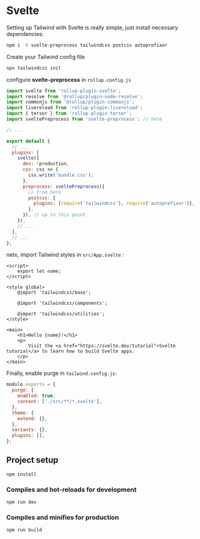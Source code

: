 # Svelte

Setting up Tailwind with Svelte is really simple, just install necessary dependencies:

```sh
npm i -D svelte-preprocess tailwindcss postcss autoprefixer
```

Create your Tailwind config file

```sh
npx tailwindcss init
```

configure **svelte-preprocess** in `rollup.config.js`

```js
import svelte from 'rollup-plugin-svelte';
import resolve from '@rollup/plugin-node-resolve';
import commonjs from '@rollup/plugin-commonjs';
import livereload from 'rollup-plugin-livereload';
import { terser } from 'rollup-plugin-terser';
import sveltePreprocess from 'svelte-preprocess'; // here

// ...

export default {
  // ...
  plugins: [
    svelte({
      dev: !production,
      css: css => {
        css.write('bundle.css');
      },
      preprocess: sveltePreprocess({
        // from here
        postcss: {
          plugins: [require('tailwindcss'), require('autoprefixer')],
        },
      }), // up to this point
    }),
    // ...
  ],
  // ...
};
```

netx, import Tailwind styles in `src/App.svelte` :

```svelte
<script>
	export let name;
</script>

<style global>
	@import 'tailwindcss/base';

	@import 'tailwindcss/components';

	@import 'tailwindcss/utilities';
</style>

<main>
	<h1>Hello {name}!</h1>
	<p>
    	Visit the <a href="https://svelte.dev/tutorial">Svelte tutorial</a> to learn how to build Svelte apps.
	</p>
</main>
```

Finally, enable purge in `tailwind.config.js`:

```js
module.exports = {
  purge: {
    enabled: true,
    content: ['./src/**/*.svelte'],
  },
  theme: {
    extend: {},
  },
  variants: {},
  plugins: [],
};
```

## Project setup

```
npm install
```

### Compiles and hot-reloads for development

```
npm run dev
```

### Compiles and minifies for production

```
npm run build
```
